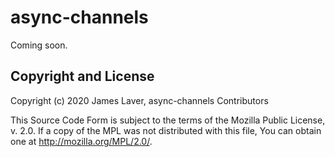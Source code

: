 # async-channels

Coming soon.

## Copyright and License

Copyright (c) 2020 James Laver, async-channels Contributors

This Source Code Form is subject to the terms of the Mozilla Public
License, v. 2.0. If a copy of the MPL was not distributed with this
file, You can obtain one at http://mozilla.org/MPL/2.0/.
